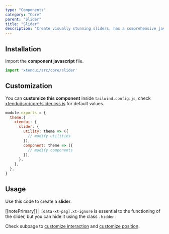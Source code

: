```yaml
---
type: "Components"
category: "Core"
parent: "Slider"
title: "Slider"
description: "Create visually stunning sliders, has a comprehensive javascript api."
---
```


## Installation

Import the **component javascript** file.

```jsx
import 'xtendui/src/core/slider'
```

## Customization

You can **customize this component** inside `tailwind.config.js`, check [xtendui/src/core/slider.css.js](https://github.com/minimit/xtendui/blob/master/src/core/slider.css.js) for default values.

```jsx
module.exports = {
  theme:{
    xtendui: {
      slider: {
        utility: theme => ({
          // modify utilities
        }),
        component: theme => ({
          // modify components
        }),
      },
    },
  },
}
```

## Usage

Use this code to create a **slider**.

[[notePrimary]]
| `[data-xt-pag].xt-ignore` is essential to the functioning of the slider, but you can hide it using the class `.hidden`.

<demo>
  <demovanilla src="vanilla/components/core/slider/usage">
  </demovanilla>
</demo>

Check subpage to [customize interaction](/components/core/slider/interaction) and [customize position](/components/core/slider/position).
